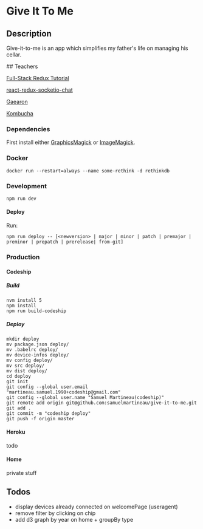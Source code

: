 # Give It To Me

## Description

Give-it-to-me is an app which simplifies my father's life on managing his cellar.

## Teachers

[Full-Stack Redux Tutorial](http://teropa.info/blog/2015/09/10/full-stack-redux-tutorial.html)

[react-redux-socketio-chat](https://github.com/raineroviir/react-redux-socketio-chat)

[Gaearon](https://github.com/gaearon)

[Kombucha](https://github.com/kombucha)

### Dependencies

First install either [GraphicsMagick](http://www.graphicsmagick.org/) or [ImageMagick](http://www.imagemagick.org/script/index.php).


### Docker

```
docker run --restart=always --name some-rethink -d rethinkdb
```

### Development

```
npm run dev
```

#### Deploy

Run:

```
npm run deploy -- [<newversion> | major | minor | patch | premajor | preminor | prepatch | prerelease| from-git]
```

### Production

#### Codeship

##### Build


```
nvm install 5
npm install
npm run build-codeship
```

##### Deploy

```
mkdir deploy
mv package.json deploy/
mv .babelrc deploy/
mv device-infos deploy/
mv config deploy/
mv src deploy/
mv dist deploy/
cd deploy
git init
git config --global user.email "martineau.samuel.1990+codeship@gmail.com"
git config --global user.name "Samuel Martineau(codeship)"
git remote add origin git@github.com:samuelmartineau/give-it-to-me.git
git add .
git commit -m "codeship deploy"
git push -f origin master
```

#### Heroku

todo

#### Home

private stuff

## Todos
* display devices already connected on welcomePage (useragent)
* remove filter by clicking on chip
* add d3 graph by year on home + groupBy type
